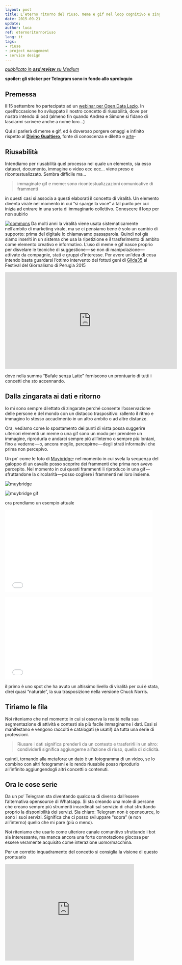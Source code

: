 ```yaml
---
layout: post
title: L’eterno ritorno del riuso, meme e gif nel loop cognitivo e zingarate
date: 2015-09-21
update:
author: luca
ref: eternoritornoriuso
lang: it
tags:
- riuse
- project management
- service design
---
```


*[<i class="fa fa-medium" aria-hidden="true"></i> pubblicato in **osd review** su Medium](https://medium.com/opensensorsdata-review/l-eterno-ritorno-del-riuso-c74dd2c3d04b#.5gfi4kioo)*

**spoiler: gli sticker per Telegram sono in fondo allo sproloquio**

## Premessa
Il 15 settembre ho partecipato ad un [webinar per Open Data Lazio](http://accademiaodl.regione.lazio.it/mod/forum/discuss.php?d=285). In quell’occasione ho sviluppato il nostro concetto di riusabilità, dove per nostro intendo di osd (almeno fin quando Andrea e Simone si fidano di lasciarmi scrivere anche a nome loro…)

Qui si parlerà di meme e gif, ed è doveroso porgere omaggi e infinito rispetto al **[Divino Gualtiero](http://catastrofe.tumblr.com/)**, fonte di conoscenza e diletto e [arte](http://gifopera.tumblr.com/)-

## Riusabilità
Intendiamo per riusabilità quel processo nel quale un elemento, sia esso dataset, documento, immagine o video ecc ecc… viene preso e ricontestualizzato. Sembra difficile ma…

> immaginate gif e meme: sono ricontestualizzazioni comunicative di frammenti

in questi casi si associa a questi elaborati il concetto di viralità. Un elemento diventa virale nel momento in cui “si sparge la voce” a tal punto per cui inizia ad entrare in una sorta di immaginario collettivo.
Conoscere il loop per non subirlo

[![commons](https://upload.wikimedia.org/wikipedia/commons/8/82/Germany_Sindelfingen_Gossips.jpg)](https://commons.wikimedia.org/wiki/File:Germany_Sindelfingen_Gossips.jpg)
Da molti anni la viralità viene usata sistematicamente nell’ambito di marketing virale, ma se ci pensiamo bene è solo un cambio di supporto: prima del digitale lo chiamavamo passaparola.
Quindi noi già siamo inseriti in un sistema che usa la ripetizione e il trasferimento di ambito come elemento creativo e informativo.
L’uso di meme e gif nasce proprio per disvelare le tecniche di suggestione — se non di manipolazione — attivate da compagnie, stati e gruppi d’interesse.
Per avere un’idea di cosa intendo basta guardarsi l’ottimo intervento dei fottuti geni di [Gilda35](http://gilda35.com/) al Festival del Giornalismo di Perugia 2015

<iframe width="560" height="315" src="https://www.youtube.com/embed/UY_WErkFKgU" frameborder="0" allowfullscreen></iframe>

dove nella summa “Bufale senza Latte” forniscono un prontuario di tutti i concetti che sto accennando.

## Dalla zingarata ai dati e ritorno
Io mi sono sempre dilettato di zingarate perché consente l’osservazione delle persone e del mondo con un distacco traspositivo: rallento il ritmo e immagino lo stesso accadimento in un altro ambito o ad altre distanze.

Ora, vediamo come lo spostamento dei punti di vista possa suggerire ulteriori elementi un meme o una gif sono un modo per prendere un immagine, riprodurla e andarci sempre più all’interno o sempre più lontani, fino a vederne — o, ancora meglio, percepirne — degli strati informativi che prima non percepivo.

Un po’ come le foto di [Muybridge](https://it.wikipedia.org/wiki/Eadweard_Muybridge): nel momento in cui svela la sequenza del galoppo di un cavallo posso scoprire dei frammenti che prima non avevo percepito. Nel momento in cui questi frammenti li riproduco in una gif — sfruttandone la circolarità — posso cogliere i frammenti nel loro insieme.

![muybridge](https://upload.wikimedia.org/wikipedia/commons/7/73/The_Horse_in_Motion.jpg)

![muybridge gif](https://upload.wikimedia.org/wikipedia/commons/d/dd/Muybridge_race_horse_animated.gif)

ora prendiamo un esempio attuale

<iframe src="//giphy.com/embed/D7MPavzY5YsKY" width="480" height="269" frameBorder="0" class="giphy-embed" allowFullScreen></iframe><p>

<iframe src="//giphy.com/embed/wQvFuXLMOtw8o" width="480" height="270" frameBorder="0" class="giphy-embed" allowFullScreen></iframe><p>

il primo è uno spot che ha avuto un altissimo livello di viralità per cui è stata, direi quasi “naturale”, la sua trasposizione nella versione Chuck Norris.

## Tiriamo le fila
Noi riteniamo che nel momento in cui si osserva la realtà nella sua segmentazione di attività e contesti sia più facile immaginarne i dati. Essi si manifestano e vengono raccolti e catalogati (e usati!) da tutta una serie di professioni.

> Riusare i dati significa prenderli da un contesto e trasferirli in un altro: condividerli significa aggiungerne all’azione di riuso, quella di ciclicità.

quindi, tornando alla metafora: un dato è un fotogramma di un video, se lo combino con altri fotogrammi e lo rendo riusabile posso riprodurlo all’infinito aggiungendogli altri concetti o contenuti.

## Ora le cose serie
Da un po’ Telegram sta diventando qualcosa di diverso dall’essere l’alternativa opensource di Whatsapp. Si sta creando una mole di persone che creano sempre più strumenti incardinati sul servizio di chat sfruttando proprio la disponibilità dei servizi. Sia chiaro: Telegram non è opensource, lo sono i suoi servizi. Significa che ci posso sviluppare “sopra” (e non all’interno) quello che mi pare (più o meno).

Noi riteniamo che usarlo come ulteriore canale comunitivo sfruttando i bot sia interessante, ma manca ancora una forte connotazione giocosa per essere veramente acquisito come interazione uomo/macchina.

Per un corretto inquadramento del concetto si consiglia la visione di questo prontuario


<iframe width="420" height="315" src="https://www.youtube.com/embed/m7hDHQKlBzo" frameborder="0" allowfullscreen></iframe>
